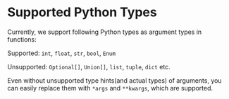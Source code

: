 # Supported Python Types

Currently, we support following Python types as argument types in functions:

Supported: `int`, `float`, `str`, `bool`, `Enum`

Unsupported: `Optional[]`, `Union[]`, `list`, `tuple`, `dict` etc.

Even without unsupported type hints(and actual types) of arguments, you can easily replace them with `*args` and `**kwargs`, which are supported.
